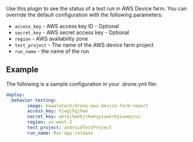 Use this plugin to see the status of a test run in AWS Device farm. You can
override the default configuration with the following parameters:

* `access_key` - AWS access key ID - Optional
* `secret_key` - AWS secret access key - Optional
* `region` - AWS availability zone
* `test_project` - The name of the AWS device farm project
* `run_name` - the name of the run

## Example

The following is a sample configuration in your .drone.yml file:

```yaml
deploy:
  behavior-testing:
        image: kowalatech/drone-aws-device-farm-report
        access_key: hjwgjhgjhwe
        secret_key: werkjhwekjrhweuyiuwerbyiuweyrui
        region: us-west-2
        test_project: androidTestProject
        run_name: Run-app-release
```

